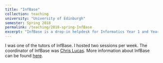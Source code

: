 ```yaml
---
title: "InfBase"
collection: teaching
university: "University of Edinburgh"
semester: Spring 2018
permalink: /teaching/2018-spring-InfBase
excerpt: "InfBase is a drop-in helpdesk for Informatics Year 1 and Year 2 students to get additional tutoring and support with their courses."
---
```


I was one of the tutors of InfBase. I hosted two sessions per week.
The coordinator of InfBase was [Chris Lucas](http://homepages.inf.ed.ac.uk/clucas2/). 
More information about InfBase can be found [here](https://informaticsstudentsupport.wordpress.com/).
